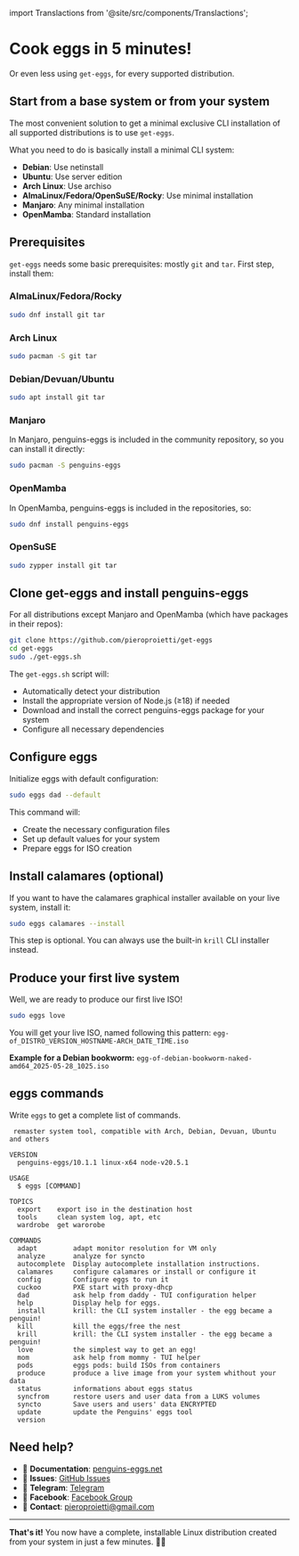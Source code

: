import Translactions from '@site/src/components/Translactions';

<Translactions />

# Cook eggs in 5 minutes!

Or even less using `get-eggs`, for every supported distribution.

## Start from a base system or from your system

The most convenient solution to get a minimal exclusive CLI installation of all supported distributions is to use `get-eggs`.

What you need to do is basically install a minimal CLI system:
- **Debian**: Use netinstall
- **Ubuntu**: Use server edition  
- **Arch Linux**: Use archiso
- **AlmaLinux/Fedora/OpenSuSE/Rocky**: Use minimal installation
- **Manjaro**: Any minimal installation
- **OpenMamba**: Standard installation

## Prerequisites

`get-eggs` needs some basic prerequisites: mostly `git` and `tar`. First step, install them:

### AlmaLinux/Fedora/Rocky
```bash
sudo dnf install git tar
```

### Arch Linux
```bash
sudo pacman -S git tar
```

### Debian/Devuan/Ubuntu
```bash
sudo apt install git tar
```

### Manjaro
In Manjaro, penguins-eggs is included in the community repository, so you can install it directly:
```bash
sudo pacman -S penguins-eggs
```

### OpenMamba
In OpenMamba, penguins-eggs is included in the repositories, so:
```bash
sudo dnf install penguins-eggs
```

### OpenSuSE
```bash
sudo zypper install git tar
```

## Clone get-eggs and install penguins-eggs

For all distributions except Manjaro and OpenMamba (which have packages in their repos):

```bash
git clone https://github.com/pieroproietti/get-eggs
cd get-eggs
sudo ./get-eggs.sh
```

The `get-eggs.sh` script will:
- Automatically detect your distribution
- Install the appropriate version of Node.js (≥18) if needed
- Download and install the correct penguins-eggs package for your system
- Configure all necessary dependencies

## Configure eggs

Initialize eggs with default configuration:

```bash
sudo eggs dad --default
```

This command will:
- Create the necessary configuration files
- Set up default values for your system
- Prepare eggs for ISO creation

## Install calamares (optional)

If you want to have the calamares graphical installer available on your live system, install it:

```bash
sudo eggs calamares --install
```

This step is optional. You can always use the built-in `krill` CLI installer instead.

## Produce your first live system

Well, we are ready to produce our first live ISO!

```bash
sudo eggs love
```

You will get your live ISO, named following this pattern:
`egg-of_DISTRO_VERSION_HOSTNAME-ARCH_DATE_TIME.iso`

**Example for a Debian bookworm:**
`egg-of-debian-bookworm-naked-amd64_2025-05-28_1025.iso`

## eggs commands
Write `eggs` to get a complete list of commands.
```
 remaster system tool, compatible with Arch, Debian, Devuan, Ubuntu and others

VERSION
  penguins-eggs/10.1.1 linux-x64 node-v20.5.1

USAGE
  $ eggs [COMMAND]

TOPICS
  export    export iso in the destination host
  tools     clean system log, apt, etc
  wardrobe  get warorobe

COMMANDS
  adapt         adapt monitor resolution for VM only
  analyze       analyze for syncto
  autocomplete  Display autocomplete installation instructions.
  calamares     configure calamares or install or configure it
  config        Configure eggs to run it
  cuckoo        PXE start with proxy-dhcp
  dad           ask help from daddy - TUI configuration helper
  help          Display help for eggs.
  install       krill: the CLI system installer - the egg became a penguin!
  kill          kill the eggs/free the nest
  krill         krill: the CLI system installer - the egg became a penguin!
  love          the simplest way to get an egg!
  mom           ask help from mommy - TUI helper
  pods          eggs pods: build ISOs from containers
  produce       produce a live image from your system whithout your data
  status        informations about eggs status
  syncfrom      restore users and user data from a LUKS volumes
  syncto        Save users and users' data ENCRYPTED
  update        update the Penguins' eggs tool
  version
```

## Need help?

- 📖 **Documentation**: [penguins-eggs.net](https://penguins-eggs.net)
- 🐛 **Issues**: [GitHub Issues](https://github.com/pieroproietti/penguins-eggs/issues)  
- 💬 **Telegram**: [Telegram](https://t.me/penguins_eggs)
- 💬 **Facebook**: [Facebook Group](https://www.facebook.com/groups/128861437762355)
- 📧 **Contact**: pieroproietti@gmail.com

---

**That's it!** You now have a complete, installable Linux distribution created from your system in just a few minutes. 🐧🥚
